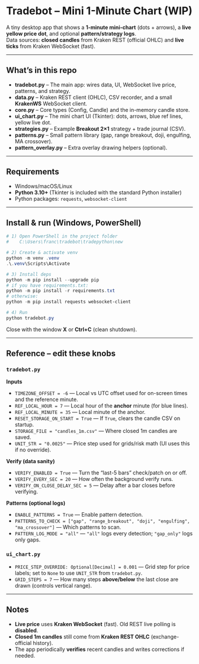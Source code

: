# Tradebot – Mini 1-Minute Chart (WIP)

A tiny desktop app that shows a **1-minute mini-chart** (dots + arrows), a **live yellow price dot**, and optional **pattern/strategy logs**.  
Data sources: **closed candles** from Kraken REST (official OHLC) and **live ticks** from Kraken WebSocket (fast).

---

## What’s in this repo
- **tradebot.py** – The main app: wires data, UI, WebSocket live price, patterns, and strategy.
- **data.py** – Kraken REST client (OHLC), CSV recorder, and a small **KrakenWS** WebSocket client.
- **core.py** – Core types (Config, Candle) and the in-memory candle store.
- **ui_chart.py** – The mini chart UI (Tkinter): dots, arrows, blue ref lines, yellow live dot.
- **strategies.py** – Example **Breakout 2×1** strategy + trade journal (CSV).
- **patterns.py** – Small pattern library (gap, range breakout, doji, engulfing, MA crossover).
- **pattern_overlay.py** – Extra overlay drawing helpers (optional).

---

## Requirements
- Windows/macOS/Linux
- **Python 3.10+** (Tkinter is included with the standard Python installer)
- Python packages: `requests`, `websocket-client`

---

## Install & run (Windows, PowerShell)
```powershell
# 1) Open PowerShell in the project folder
#    C:\Users\franc\tradebot\tradepython\new

# 2) Create & activate venv
python -m venv .venv
.\.venv\Scripts\Activate

# 3) Install deps
python -m pip install --upgrade pip
# if you have requirements.txt:
python -m pip install -r requirements.txt
# otherwise:
python -m pip install requests websocket-client

# 4) Run
python tradebot.py
```
Close with the window **X** or **Ctrl+C** (clean shutdown).

---

## Reference – edit these knobs

### `tradebot.py`
**Inputs**
- `TIMEZONE_OFFSET = -6` — Local vs UTC offset used for on-screen times and the reference minute.
- `REF_LOCAL_HOUR = 7` — Local hour of the **anchor** minute (for blue lines).
- `REF_LOCAL_MINUTE = 35` — Local minute of the anchor.
- `RESET_STORAGE_ON_START = True` — If `True`, clears the candle CSV on startup.
- `STORAGE_FILE = "candles_1m.csv"` — Where closed 1m candles are saved.
- `UNIT_STR = "0.0025"` — Price step used for grids/risk math (UI uses this if no override).

**Verify (data sanity)**
- `VERIFY_ENABLED = True` — Turn the “last-5 bars” check/patch on or off.
- `VERIFY_EVERY_SEC = 20` — How often the background verify runs.
- `VERIFY_ON_CLOSE_DELAY_SEC = 5` — Delay after a bar closes before verifying.

**Patterns (optional logs)**
- `ENABLE_PATTERNS = True` — Enable pattern detection.
- `PATTERNS_TO_CHECK = ["gap", "range_breakout", "doji", "engulfing", "ma_crossover"]` — Which patterns to scan.
- `PATTERN_LOG_MODE = "all"` — `"all"` logs every detection; `"gap_only"` logs only gaps.

### `ui_chart.py`
- `PRICE_STEP_OVERRIDE: Optional[Decimal] = 0.001` — Grid step for price labels; set to `None` to use `UNIT_STR` from `tradebot.py`.
- `GRID_STEPS = 7` — How many steps **above/below** the last close are drawn (controls vertical range).

---

## Notes
- **Live price** uses **Kraken WebSocket** (fast). Old REST live polling is **disabled**.
- **Closed 1m candles** still come from **Kraken REST OHLC** (exchange-official history).
- The app periodically **verifies** recent candles and writes corrections if needed.
